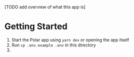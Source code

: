 [TODO add overview of what this app is]

# Getting Started
1. Start the Polar app using `yarn dev` or opening the app itself
2. Run `cp .env.example .env` in this directory
3. 